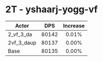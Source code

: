 # 2T - yshaarj-yogg-vf
| Actor | DPS | Increase |
|---|:---:|:---:|
|2_vf_3_da|80142|0.01%|
|2vf_3_daup|80137|0.00%|
|Base|80135|0.00%|
